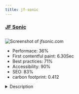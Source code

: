 ```yaml
---
title: jf-sonic
---
```


<div style="height: 3rem">
  <a href="http://www.jfsonic.com/en/"><h3>JF Sonic</h3></a>
</div>
<img loading="lazy" src="/images/thumbs/jfsonic.com.jpg" alt="Screenshot of jfsonic.com" />
<ul>
  <li>Performace: 36%</li>
  <li>
    First contentful paint:
    6.30Sec
  </li>
  <li>Best practices: 71%</li>
  <li>Accessibility: 90%</li>
  <li>SEO: 83%</li>
  <li>carbon footprint: 0.412</li>
</ul>
<details>
  <summary>Description</summary>
  <p>JF Sonic is a Shenzhen based company that produces high quality audio products, specializing in earphones with a dedicated design team that is constantly striving to innovate and keep up with the latest technology to keep our products at the cutting edge of development.Built upon UIKIT 3 frontend framework.</p>
</details>

